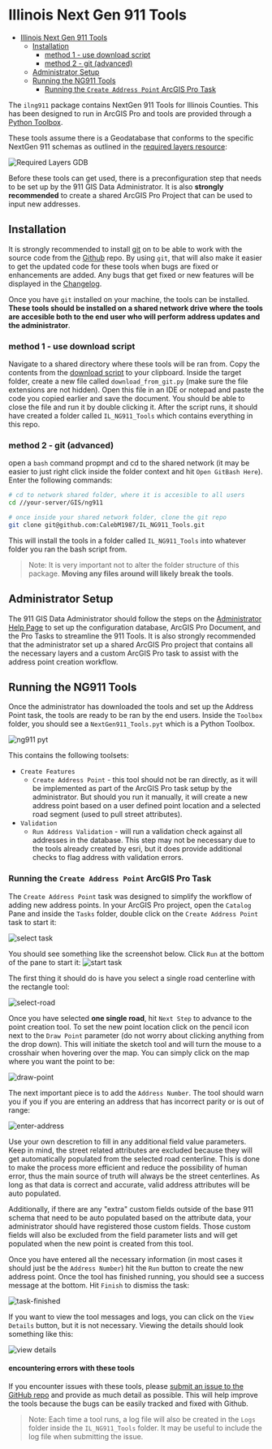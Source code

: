 
# Illinois Next Gen 911 Tools

-   [Illinois Next Gen 911 Tools](#ilng911)
    -   [Installation](#installation)
        -   [method 1 - use download
            script](#method-1---use-download-script)
        -   [method 2 - git
            (advanced)](#method-2---git-advanced)
    -   [Administrator
        Setup](#administrator-setup)
    -   [Running the NG911
        Tools](#running-the-ng911-tools)
        -   [Running the `Create Address Point` ArcGIS Pro
            Task](#running-the-create-address-point-arcgis-pro-task)


The `ilng911` package contains NextGen 911 Tools for Illinois Counties. This has
been designed to run in ArcGIS Pro and tools are provided through a
[Python
Toolbox](https://pro.arcgis.com/en/pro-app/2.8/arcpy/geoprocessing_and_python/a-quick-tour-of-python-toolboxes.htm).

These tools assume there is a Geodatabase that conforms to the specific
NextGen 911 schemas as outlined in the [required layers
resource](./resources/NG911%20Required%20Data%20Layers_ltr.pdf):

![Required Layers GDB](/resources/images/reqLayersGDB.png)

Before these tools can get used, there is a preconfiguration step that
needs to be set up by the 911 GIS Data Administrator. It is also
**strongly recommended** to create a shared ArcGIS Pro Project that can
be used to input new addresses.

## Installation

It is strongly recommended to install
[git](https://git-scm.com/downloads) on to be able to work with the
source code from the
[Github](https://github.com/CalebM1987/IL_NG911_Tools) repo. By using
`git`, that will also make it easier to get the updated code for these
tools when bugs are fixed or enhancements are added. Any bugs that get
fixed or new features will be displayed in the
[Changelog](./CHANGELOG.md).

Once you have `git` installed on your machine, the tools can be
installed. **These tools should be installed on a shared network drive
where the tools are accesible both to the end user who will perform
address updates and the administrator**.

### method 1 - use download script

Navigate to a shared directory where these tools will be ran from. Copy
the contents from the [download script](./download_from_git.py) to your
clipboard. Inside the target folder, create a new file called
`download_from_git.py` (make sure the file extensions are not hidden).
Open this file in an IDE or notepad and paste the code you copied
earlier and save the document. You should be able to close the file and
run it by double clicking it. After the script runs, it should have
created a folder called `IL_NG911_Tools` which contains everything in
this repo.

### method 2 - git (advanced)

open a `bash` command propmpt and cd to the shared network (it may be
easier to just right click inside the folder context and hit
`Open GitBash Here`). Enter the following commands:

``` sh
# cd to network shared folder, where it is accesible to all users
cd //your-server/GIS/ng911 

# once inside your shared network folder, clone the git repo
git clone git@github.com:CalebM1987/IL_NG911_Tools.git
```

This will install the tools in a folder called `IL_NG911_Tools` into
whatever folder you ran the bash script from.

> Note: It is very important not to alter the folder structure of this
> package. **Moving any files around will likely break the tools**.

## Administrator Setup

The 911 GIS Data Administrator should follow the steps on the
[Administrator Help Page](./Administrator.md) to set up the
configuration database, ArcGIS Pro Document, and the Pro Tasks to
streamline the 911 Tools. It is also strongly recommended that the
administrator set up a shared ArcGIS Pro project that contains all the
necessary layers and a custom ArcGIS Pro task to assist with the address
point creation workflow.

## Running the NG911 Tools

Once the administrator has downloaded the tools and set up the Address
Point task, the tools are ready to be ran by the end users. Inside the
`Toolbox` folder, you should see a `NextGen911_Tools.pyt` which is a
Python Toolbox.

![ng911 pyt](/resources/images/ng911-toolbox.png)

This contains the following toolsets:

-   `Create Features`
    -   `Create Address Point` - this tool should not be ran directly,
        as it will be implemented as part of the ArcGIS Pro task setup
        by the administrator. But should you run it manually, it will
        create a new address point based on a user defined point
        location and a selected road segment (used to pull street
        attributes).
-   `Validation`
    -   `Run Address Validation` - will run a validation check against
        all addresses in the database. This step may not be necessary
        due to the tools already created by esri, but it does provide
        additional checks to flag address with validation errors.

### Running the `Create Address Point` ArcGIS Pro Task

The `Create Address Point` task was designed to simplify the workflow of
adding new address points. In your ArcGIS Pro project, open the
`Catalog` Pane and inside the `Tasks` folder, double click on the
`Create Address Point` task to start it:

![select task](/resources/images/select-task.png)

You should see something like the screenshot below. Click `Run` at the
bottom of the pane to start it: ![start
task](/resources/images/start-task.png)

The first thing it should do is have you select a single road centerline
with the rectangle tool:

![select-road](/resources/images/task-select-road.png)

Once you have selected **one single road**, hit `Next Step` to advance
to the point creation tool. To set the new point location click on the
pencil icon next to the `Draw Point` parameter (do not worry about
clicking anything from the drop down). This will initiate the sketch
tool and will turn the mouse to a crosshair when hovering over the map.
You can simply click on the map where you want the point to be:

![draw-point](/resources/images/task-draw-point.png)

The next important piece is to add the `Address Number`. The tool should
warn you if you if you are entering an address that has incorrect parity
or is out of range:

![enter-address](/resources/images/task-enter-address.png)

Use your own descretion to fill in any additional field value
parameters. Keep in mind, the street related attributes are excluded
because they will get automatically populated from the selected road
centerline. This is done to make the process more efficient and reduce
the possibility of human error, thus the main source of truth will
always be the street centerlines. As long as that data is correct and
accurate, valid address attributes will be auto populated.

Additionally, if there are any "extra" custom fields outside of the base
911 schema that need to be auto populated based on the attribute data,
your administrator should have registered those custom fields. Those
custom fields will also be excluded from the field parameter lists and
will get populated when the new point is created from this tool.

Once you have entered all the necessary information (in most cases it
should just be the `Address Number`) hit the `Run` button to create the
new address point. Once the tool has finished running, you should see a
success message at the bottom. Hit `Finish` to dismiss the task:

![task-finished](/resources/images/task-finished.png)

If you want to view the tool messages and logs, you can click on the
`View Details` button, but it is not necessary. Viewing the details
should look something like this:

![view details](/resources/images/view-details.png)

#### encountering errors with these tools

If you encounter issues with these tools, please [submit an issue to the
GitHub repo](https://github.com/CalebM1987/IL_NG911_Tools/issues/new)
and provide as much detail as possible. This will help improve the tools
because the bugs can be easily tracked and fixed with Github.

> Note: Each time a tool runs, a log file will also be created in the
> `Logs` folder inside the `IL_NG911_Tools` folder. It may be useful to
> include the log file when submitting the issue.
